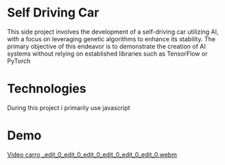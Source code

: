 # Self Driving Car
This side project involves the development of a self-driving car utilizing AI, with a focus on leveraging genetic algorithms to enhance its stability. 
The primary objective of this endeavor is to demonstrate the creation of AI systems without relying on established libraries such as TensorFlow or PyTorch
# Technologies

During this project i primarily use javascript
# Demo

[Video carro _edit_0_edit_0_edit_0_edit_0_edit_0_edit_0.webm](https://github.com/Apricold/Self-Driving-Car-from-scratch-/assets/114939614/dba6559c-f1b8-47cf-80fe-8527c71bb9db)
